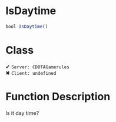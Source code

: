 # IsDaytime
```js	
bool IsDaytime()
```
# Class
✔ `Server: CDOTAGamerules`  
✖ `Client: undefined`  

# Function Description
Is it day time?
